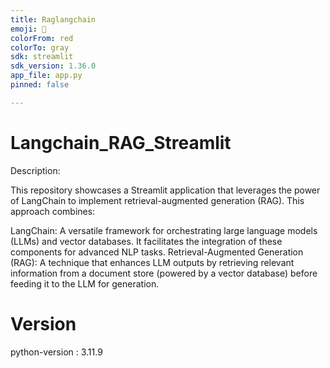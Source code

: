 ```yaml
---
title: Raglangchain
emoji: 🦀
colorFrom: red
colorTo: gray
sdk: streamlit
sdk_version: 1.36.0
app_file: app.py
pinned: false

---
```

# Langchain_RAG_Streamlit
Description:

This repository showcases a Streamlit application that leverages the power of LangChain to implement retrieval-augmented generation (RAG). This approach combines:

LangChain: A versatile framework for orchestrating large language models (LLMs) and vector databases. It facilitates the integration of these components for advanced NLP tasks.
Retrieval-Augmented Generation (RAG): A technique that enhances LLM outputs by retrieving relevant information from a document store (powered by a vector database) before feeding it to the LLM for generation.

# Version
python-version : 3.11.9


